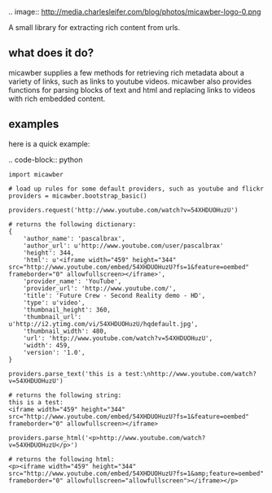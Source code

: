 .. image:: http://media.charlesleifer.com/blog/photos/micawber-logo-0.png

A small library for extracting rich content from urls.


what does it do?
----------------

micawber supplies a few methods for retrieving rich metadata about a variety of
links, such as links to youtube videos.  micawber also provides functions for
parsing blocks of text and html and replacing links to videos with rich embedded
content.

examples
--------

here is a quick example:

.. code-block:: python

    import micawber

    # load up rules for some default providers, such as youtube and flickr
    providers = micawber.bootstrap_basic()

    providers.request('http://www.youtube.com/watch?v=54XHDUOHuzU')

    # returns the following dictionary:
    {
        'author_name': 'pascalbrax',
        'author_url': u'http://www.youtube.com/user/pascalbrax'
        'height': 344,
        'html': u'<iframe width="459" height="344" src="http://www.youtube.com/embed/54XHDUOHuzU?fs=1&feature=oembed" frameborder="0" allowfullscreen></iframe>',
        'provider_name': 'YouTube',
        'provider_url': 'http://www.youtube.com/',
        'title': 'Future Crew - Second Reality demo - HD',
        'type': u'video',
        'thumbnail_height': 360,
        'thumbnail_url': u'http://i2.ytimg.com/vi/54XHDUOHuzU/hqdefault.jpg',
        'thumbnail_width': 480,
        'url': 'http://www.youtube.com/watch?v=54XHDUOHuzU',
        'width': 459,
        'version': '1.0',
    }

    providers.parse_text('this is a test:\nhttp://www.youtube.com/watch?v=54XHDUOHuzU')

    # returns the following string:
    this is a test:
    <iframe width="459" height="344" src="http://www.youtube.com/embed/54XHDUOHuzU?fs=1&feature=oembed" frameborder="0" allowfullscreen></iframe>

    providers.parse_html('<p>http://www.youtube.com/watch?v=54XHDUOHuzU</p>')

    # returns the following html:
    <p><iframe width="459" height="344" src="http://www.youtube.com/embed/54XHDUOHuzU?fs=1&amp;feature=oembed" frameborder="0" allowfullscreen="allowfullscreen"></iframe></p>
